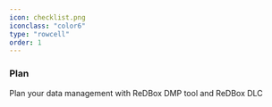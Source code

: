 ```yaml
---
icon: checklist.png
iconclass: "color6"
type: "rowcell"
order: 1
---
```

### Plan
Plan your data management with ReDBox DMP tool and ReDBox DLC
